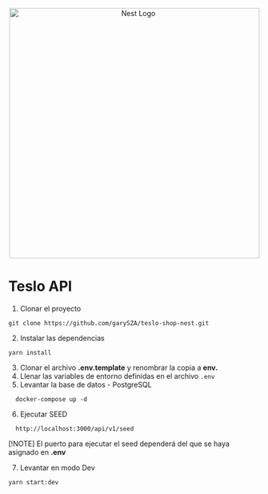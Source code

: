 <p align="center">
  <a href="http://nestjs.com/" target="blank"><img src="https://nestjs.com/img/logo-small.svg" width="500" alt="Nest Logo" /></a>
</p>

# Teslo API
1. Clonar el proyecto
```
git clone https://github.com/garySZA/teslo-shop-nest.git
```
2. Instalar las dependencias
```
yarn install
```
3. Clonar el archivo __.env.template__ y renombrar la copia a __env.__
4. Llenar las variables de entorno definidas en el archivo ```.env```
5. Levantar la base de datos - PostgreSQL
```
  docker-compose up -d
```
6. Ejecutar SEED
```
  http://localhost:3000/api/v1/seed
```
[!NOTE]
El puerto para ejecutar el seed dependerá del que se haya asignado en __.env__

7. Levantar en modo Dev
```
yarn start:dev
```